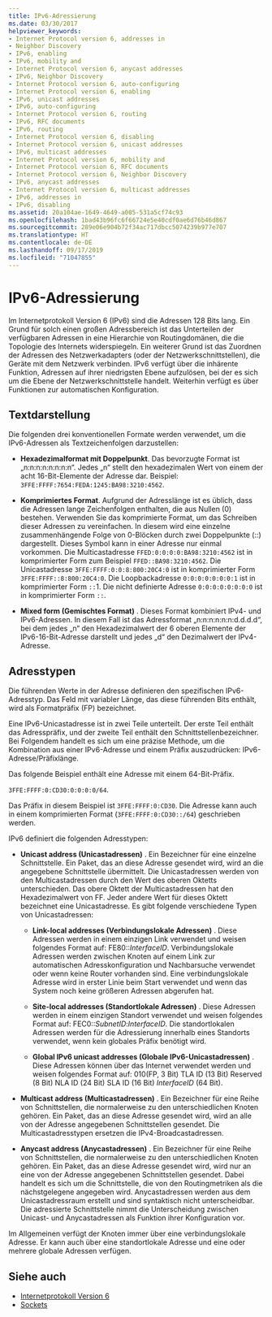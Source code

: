 ```yaml
---
title: IPv6-Adressierung
ms.date: 03/30/2017
helpviewer_keywords:
- Internet Protocol version 6, addresses in
- Neighbor Discovery
- IPv6, enabling
- IPv6, mobility and
- Internet Protocol version 6, anycast addresses
- IPv6, Neighbor Discovery
- Internet Protocol version 6, auto-configuring
- Internet Protocol version 6, enabling
- IPv6, unicast addresses
- IPv6, auto-configuring
- Internet Protocol version 6, routing
- IPv6, RFC documents
- IPv6, routing
- Internet Protocol version 6, disabling
- Internet Protocol version 6, unicast addresses
- IPv6, multicast addresses
- Internet Protocol version 6, mobility and
- Internet Protocol version 6, RFC documents
- Internet Protocol version 6, Neighbor Discovery
- IPv6, anycast addresses
- Internet Protocol version 6, multicast addresses
- IPv6, addresses in
- IPv6, disabling
ms.assetid: 20a104ae-1649-4649-a005-531a5cf74c93
ms.openlocfilehash: 1bad43b96fc6f66724e5e40cdf0ae6d76b46d867
ms.sourcegitcommit: 289e06e904b72f34ac717dbcc5074239b977e707
ms.translationtype: HT
ms.contentlocale: de-DE
ms.lasthandoff: 09/17/2019
ms.locfileid: "71047855"
---
```

# <a name="ipv6-addressing"></a>IPv6-Adressierung

Im Internetprotokoll Version 6 (IPv6) sind die Adressen 128 Bits lang. Ein Grund für solch einen großen Adressbereich ist das Unterteilen der verfügbaren Adressen in eine Hierarchie von Routingdomänen, die die Topologie des Internets widerspiegeln. Ein weiterer Grund ist das Zuordnen der Adressen des Netzwerkadapters (oder der Netzwerkschnittstellen), die Geräte mit dem Netzwerk verbinden. IPv6 verfügt über die inhärente Funktion, Adressen auf ihrer niedrigsten Ebene aufzulösen, bei der es sich um die Ebene der Netzwerkschnittstelle handelt. Weiterhin verfügt es über Funktionen zur automatischen Konfiguration.

## <a name="text-representation"></a>Textdarstellung

Die folgenden drei konventionellen Formate werden verwendet, um die IPv6-Adressen als Textzeichenfolgen darzustellen:

- **Hexadezimalformat mit Doppelpunkt**. Das bevorzugte Format ist „n:n:n:n:n:n:n:n“. Jedes „n“ stellt den hexadezimalen Wert von einem der acht 16-Bit-Elemente der Adresse dar. Beispiel: `3FFE:FFFF:7654:FEDA:1245:BA98:3210:4562`.

- **Komprimiertes Format**. Aufgrund der Adresslänge ist es üblich, dass die Adressen lange Zeichenfolgen enthalten, die aus Nullen (0) bestehen. Verwenden Sie das komprimierte Format, um das Schreiben dieser Adressen zu vereinfachen. In diesem wird eine einzelne zusammenhängende Folge von 0-Blöcken durch zwei Doppelpunkte (::) dargestellt. Dieses Symbol kann in einer Adresse nur einmal vorkommen. Die Multicastadresse `FFED:0:0:0:0:BA98:3210:4562` ist in komprimierter Form zum Beispiel `FFED::BA98:3210:4562`. Die Unicastadresse `3FFE:FFFF:0:0:8:800:20C4:0` ist in komprimierter Form `3FFE:FFFF::8:800:20C4:0`. Die Loopbackadresse `0:0:0:0:0:0:0:1` ist in komprimierter Form `::`1. Die nicht definierte Adresse `0:0:0:0:0:0:0:0` ist in komprimierter Form `::`.

- **Mixed form (Gemischtes Format)** . Dieses Format kombiniert IPv4- und IPv6-Adressen. In diesem Fall ist das Adressformat „n:n:n:n:n:n:d.d.d.d“, bei dem jedes „n“ den Hexadezimalwert der 6 oberen Elemente der IPv6-16-Bit-Adresse darstellt und jedes „d“ den Dezimalwert der IPv4-Adresse.

## <a name="address-types"></a>Adresstypen

Die führenden Werte in der Adresse definieren den spezifischen IPv6-Adresstyp. Das Feld mit variabler Länge, das diese führenden Bits enthält, wird als Formatpräfix (FP) bezeichnet.

Eine IPv6-Unicastadresse ist in zwei Teile unterteilt. Der erste Teil enthält das Adresspräfix, und der zweite Teil enthält den Schnittstellenbezeichner. Bei Folgendem handelt es sich um eine präzise Methode, um die Kombination aus einer IPv6-Adresse und einem Präfix auszudrücken: IPv6-Adresse/Präfixlänge.

Das folgende Beispiel enthält eine Adresse mit einem 64-Bit-Präfix.

`3FFE:FFFF:0:CD30:0:0:0:0/64`.

Das Präfix in diesem Beispiel ist `3FFE:FFFF:0:CD30`. Die Adresse kann auch in einem komprimierten Format (`3FFE:FFFF:0:CD30::/64`) geschrieben werden.

IPv6 definiert die folgenden Adresstypen:

- **Unicast address (Unicastadressen)** . Ein Bezeichner für eine einzelne Schnittstelle. Ein Paket, das an diese Adresse gesendet wird, wird an die angegebene Schnittstelle übermittelt. Die Unicastadressen werden von den Multicastadressen durch den Wert des oberen Oktetts unterschieden. Das obere Oktett der Multicastadressen hat den Hexadezimalwert von FF. Jeder andere Wert für dieses Oktett bezeichnet eine Unicastadresse. Es gibt folgende verschiedene Typen von Unicastadressen:

  - **Link-local addresses (Verbindungslokale Adressen)** . Diese Adressen werden in einem einzigen Link verwendet und weisen folgendes Format auf: FE80::*InterfaceID*. Verbindungslokale Adressen werden zwischen Knoten auf einem Link zur automatischen Adresskonfiguration und Nachbarsuche verwendet oder wenn keine Router vorhanden sind. Eine verbindungslokale Adresse wird in erster Linie beim Start verwendet und wenn das System noch keine größeren Adressen abgerufen hat.

  - **Site-local addresses (Standortlokale Adressen)** . Diese Adressen werden in einem einzigen Standort verwendet und weisen folgendes Format auf: FEC0::*SubnetID*:*InterfaceID*. Die standortlokalen Adressen werden für die Adressierung innerhalb eines Standorts verwendet, wenn kein globales Präfix benötigt wird.

  - **Global IPv6 unicast addresses (Globale IPv6-Unicastadressen)** . Diese Adressen können über das Internet verwendet werden und weisen folgendes Format auf: 010(FP, 3 Bit) TLA ID (13 Bit) Reserved (8 Bit) NLA ID (24 Bit) SLA ID (16 Bit) *InterfaceID* (64 Bit).

- **Multicast address (Multicastadressen)** . Ein Bezeichner für eine Reihe von Schnittstellen, die normalerweise zu den unterschiedlichen Knoten gehören. Ein Paket, das an diese Adresse gesendet wird, wird an alle von der Adresse angegebenen Schnittstellen gesendet. Die Multicastadresstypen ersetzen die IPv4-Broadcastadressen.

- **Anycast address (Anycastadressen)** . Ein Bezeichner für eine Reihe von Schnittstellen, die normalerweise zu den unterschiedlichen Knoten gehören. Ein Paket, das an diese Adresse gesendet wird, wird nur an eine von der Adresse angegebenen Schnittstellen gesendet. Dabei handelt es sich um die Schnittstelle, die von den Routingmetriken als die nächstgelegene angegeben wird. Anycastadressen werden aus dem Unicastadressraum erstellt und sind syntaktisch nicht unterscheidbar. Die adressierte Schnittstelle nimmt die Unterscheidung zwischen Unicast- und Anycastadressen als Funktion ihrer Konfiguration vor.

Im Allgemeinen verfügt der Knoten immer über eine verbindungslokale Adresse. Er kann auch über eine standortlokale Adresse und eine oder mehrere globale Adressen verfügen.

## <a name="see-also"></a>Siehe auch

- [Internetprotokoll Version 6](internet-protocol-version-6.md)
- [Sockets](sockets.md)
